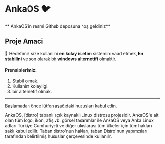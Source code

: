 # AnkaOS 🐦
** AnkaOS'in resmi Github deposuna hoş geldiniz** 
## Proje Amaci
🚀 Hedefimiz size kullanimi **en kolay isletim** sistemini vaad etmek,
**En stabilini** ve son olarak bir **windows alternetifi** olmaktir.

#### Prensiplerimiz:
1. Stabil olmak.
2. Kullanim kolayligi.
3. bir alternetif olmak.

<!--
## Proje Durumu

Projenin durumu

## Proje Dosya Iskeleti
-->


------------



Başlamadan önce lütfen aşağıdaki hususları kabul edin.

AnkaOS, [distro] tabanlı açık kaynaklı Linux distrosu projesidir. AnkaOS'e ait olan tüm logo, ikon, afiş vb. görsel tasarımlar ile AnkaOS veya Anka Linux adları Türkiye Cumhuriyeti ve diğer uluslarası tüm ülkeler için tüm hakları saklı kabul edilir. Taban distro'nun hakları, taban Distro'nun yapımcıları tarafından belirtilmiş hususlar çerçevesinde kullanılır.


